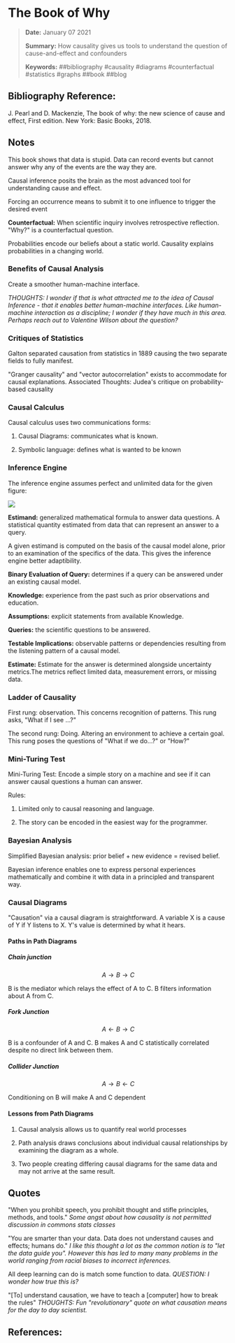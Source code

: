 # The Book of Why

> **Date:** January 07 2021
>
> **Summary:** How causality gives us tools to understand the question of cause-and-effect and confounders
> 
> **Keywords:** ##bibliography #causality #diagrams #counterfactual #statistics #graphs ##book ##blog

## Bibliography Reference:

J. Pearl and D. Mackenzie, The book of why: the new science of cause and effect, First edition. New York: Basic Books, 2018.

## Notes

This book shows that data is stupid.
Data can record events but cannot answer why any of the events are the way they are.

Causal inference posits the brain as the most advanced tool for understanding cause and effect.

Forcing an occurrence means to submit it to one influence to trigger the desired event

**Counterfactual:** When scientific inquiry involves retrospective reflection.
"Why?" is a counterfactual question.

Probabilities encode our beliefs about a static world.
Causality explains probabilities in a changing world.

### Benefits of Causal Analysis

Create a smoother human-machine interface.

_THOUGHTS: I wonder if that is what attracted me to the idea of Causal Inference - that it enables better human-machine interfaces.
Like human-machine interaction as a discipline; I wonder if they have much in this area.
Perhaps reach out to Valentine Wilson about the question?_

### Critiques of Statistics

Galton separated causation from statistics in 1889 causing the two separate fields to fully manifest.

"Granger causality" and "vector autocorrelation" exists to accommodate for causal explanations.
Associated Thoughts: Judea's critique on probability-based causality

### Causal Calculus

Causal calculus uses two communications forms: 

1. Causal Diagrams: communicates what is known.

2. Symbolic language: defines what is wanted to be known

### Inference Engine

The inference engine assumes perfect and unlimited data for the given figure:

![](01082021030619-inference-engine.png)

**Estimand:** generalized mathematical formula to answer data questions.
A statistical quantity estimated from data that can represent an answer to a query.

A given estimand is computed on the basis of the causal model alone, prior to an examination of the specifics of the data.
This gives the inference engine better adaptibility.

**Binary Evaluation of Query:** determines if a query can be answered under an existing causal model.

**Knowledge:** experience from the past such as prior observations and education.

**Assumptions:** explicit statements from available Knowledge.

**Queries:** the scientific questions to be answered.

**Testable Implications:** observable patterns or dependencies resulting from the listening pattern of a causal model.

**Estimate:** Estimate for the answer is determined alongside uncertainty metrics.The metrics reflect limited data, measurement errors, or missing data.

### Ladder of Causality

First rung: observation.
This concerns recognition of patterns.
This rung asks, "What if I see ...?"

The second rung: Doing.
Altering an environment to achieve a certain goal.
This rung poses the questions of "What if we do...?" or "How?"

### Mini-Turing Test

Mini-Turing Test: Encode a simple story on a machine and see if it can answer causal questions a human can answer.

Rules:

1. Limited only to causal reasoning and language.

2. The story can be encoded in the easiest way for the programmer.

### Bayesian Analysis

Simplified Bayesian analysis: prior belief + new evidence = revised belief.

Bayesian inference enables one to express personal experiences mathematically and combine it with data in a principled and transparent way.


### Causal Diagrams

"Causation" via a causal diagram is straightforward.
A variable X is a cause of Y if Y listens to X.
Y's value is determined by what it hears.

#### Paths in Path Diagrams

##### Chain junction

$$A \rightarrow B \rightarrow C$$

B is the mediator which relays the effect of A to C.
B filters information about A from C.

##### Fork Junction

$$A \leftarrow B \rightarrow C$$

B is a confounder of A and C.
B makes A and C statistically correlated despite no direct link between them.

##### Collider Junction

$$A \rightarrow B \leftarrow C$$

Conditioning on B will make A and C dependent

#### Lessons from Path Diagrams

1. Causal analysis allows us to quantify real world processes

2. Path analysis draws conclusions about individual causal relationships by examining the diagram as a whole.

3. Two people creating differing causal diagrams for the same data and may not arrive at the same result.


## Quotes

"When you prohibit speech, you prohibit thought and stifle principles, methods, and tools."
_Some angst about how causality is not permitted discussion in commons stats classes_

"You are smarter than your data. Data does not understand causes and effects; humans do."
_I like this thought a lot as the common notion is to "let the data guide you".
However this has led to many many problems in the world ranging from racial biases to incorrect inferences._

All deep learning can do is match some function to data.
_QUESTION: I wonder how true this is?_

"[To] understand causation, we have to teach a [computer] how to break the rules"
_THOUGHTS: Fun "revolutionary" quote on what causation means for the day to day scientist._


## **References:**

